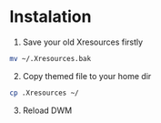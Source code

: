 # Instalation

1. Save your old Xresources firstly

```sh
mv ~/.Xresources.bak
```

2. Copy themed file to your home dir

```sh
cp .Xresources ~/
```

3. Reload DWM
